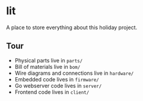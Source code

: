 # lit

A place to store everything about this holiday project.

## Tour

- Physical parts live in `parts/`
- Bill of materials live in `bom/`
- Wire diagrams and connections live in `hardware/`
- Embedded code lives in `firmware/`
- Go webserver code lives in `server/`
- Frontend code lives in `client/`
